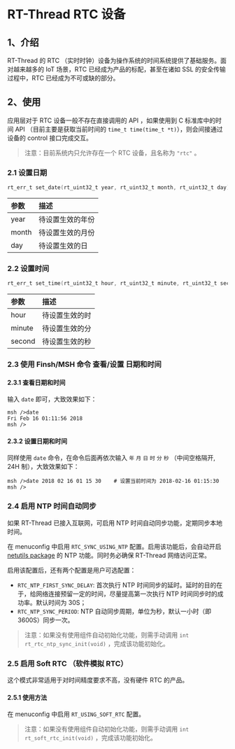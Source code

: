 # RT-Thread RTC 设备

## 1、介绍

RT-Thread 的 RTC （实时时钟）设备为操作系统的时间系统提供了基础服务。面对越来越多的 IoT 场景，RTC 已经成为产品的标配，甚至在诸如 SSL 的安全传输过程中，RTC 已经成为不可或缺的部分。

## 2、使用

应用层对于 RTC 设备一般不存在直接调用的 API ，如果使用到 C 标准库中的时间 API （目前主要是获取当前时间的  `time_t time(time_t *t)`），则会间接通过设备的 control 接口完成交互。

> 注意：目前系统内只允许存在一个 RTC 设备，且名称为 `"rtc"` 。

### 2.1  设置日期

```C
rt_err_t set_date(rt_uint32_t year, rt_uint32_t month, rt_uint32_t day)
```

|参数                                    |描述|
|:-----                                  |:----|
|year                                    |待设置生效的年份|
|month                                   |待设置生效的月份|
|day                                     |待设置生效的日|

### 2.2 设置时间

```C
rt_err_t set_time(rt_uint32_t hour, rt_uint32_t minute, rt_uint32_t second)
```

|参数                                    |描述|
|:-----                                  |:----|
|hour                                    |待设置生效的时|
|minute                                  |待设置生效的分|
|second                                  |待设置生效的秒|

### 2.3 使用 Finsh/MSH 命令 查看/设置 日期和时间

#### 2.3.1 查看日期和时间

输入 `date` 即可，大致效果如下：

```
msh />date
Fri Feb 16 01:11:56 2018
msh />
```

#### 2.3.2 设置日期和时间

同样使用 `date` 命令，在命令后面再依次输入 `年` `月` `日` `时` `分` `秒` （中间空格隔开, 24H 制），大致效果如下：

```
msh />date 2018 02 16 01 15 30    # 设置当前时间为 2018-02-16 01:15:30
msh />
```

### 2.4 启用 NTP 时间自动同步

如果 RT-Thread 已接入互联网，可启用 NTP 时间自动同步功能，定期同步本地时间。

在 menuconfig 中启用 `RTC_SYNC_USING_NTP` 配置。启用该功能后，会自动开启 [netutils package](https://github.com/RT-Thread-packages/netutils) 的 NTP 功能。同时务必确保 RT-Thread 网络访问正常。

启用该配置后，还有两个配置是用户可选配置：

- `RTC_NTP_FIRST_SYNC_DELAY`: 首次执行 NTP 时间同步的延时。延时的目的在于，给网络连接预留一定的时间，尽量提高第一次执行 NTP 时间同步时的成功率。默认时间为 30S；
- `RTC_NTP_SYNC_PERIOD`: NTP 自动同步周期，单位为秒，默认一小时（即 3600S）同步一次。

> 注意：如果没有使用组件自动初始化功能，则需手动调用 `int rt_rtc_ntp_sync_init(void)` ，完成该功能初始化。

### 2.5 启用 Soft RTC （软件模拟 RTC）

这个模式非常适用于对时间精度要求不高，没有硬件 RTC 的产品。

#### 2.5.1 使用方法

在 menuconfig 中启用 `RT_USING_SOFT_RTC` 配置。

> 注意：如果没有使用组件自动初始化功能，则需手动调用 `int rt_soft_rtc_init(void)` ，完成该功能初始化。

